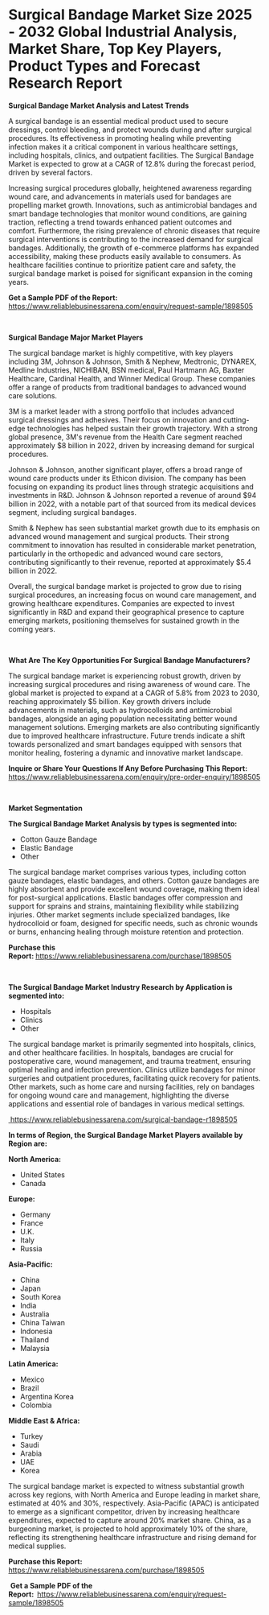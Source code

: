 <p><h1>Surgical Bandage Market Size 2025 - 2032 Global Industrial Analysis, Market Share, Top Key Players, Product Types and Forecast Research Report</h1></p><p><strong>Surgical Bandage Market Analysis and Latest Trends</strong></p>
<p><p>A surgical bandage is an essential medical product used to secure dressings, control bleeding, and protect wounds during and after surgical procedures. Its effectiveness in promoting healing while preventing infection makes it a critical component in various healthcare settings, including hospitals, clinics, and outpatient facilities. The Surgical Bandage Market is expected to grow at a CAGR of 12.8% during the forecast period, driven by several factors. </p><p>Increasing surgical procedures globally, heightened awareness regarding wound care, and advancements in materials used for bandages are propelling market growth. Innovations, such as antimicrobial bandages and smart bandage technologies that monitor wound conditions, are gaining traction, reflecting a trend towards enhanced patient outcomes and comfort. Furthermore, the rising prevalence of chronic diseases that require surgical interventions is contributing to the increased demand for surgical bandages. Additionally, the growth of e-commerce platforms has expanded accessibility, making these products easily available to consumers. As healthcare facilities continue to prioritize patient care and safety, the surgical bandage market is poised for significant expansion in the coming years.</p></p>
<p><strong>Get a Sample PDF of the Report:&nbsp;</strong> <a href="https://www.reliablebusinessarena.com/enquiry/request-sample/1898505?utm_campaign=3737&utm_medium=2&utm_source=Github&utm_content=ia&utm_term=19042025&utm_id=surgical-bandage">https://www.reliablebusinessarena.com/enquiry/request-sample/1898505</a></p>
<p>&nbsp;</p>
<p><strong>Surgical Bandage Major Market Players</strong></p>
<p><p>The surgical bandage market is highly competitive, with key players including 3M, Johnson & Johnson, Smith & Nephew, Medtronic, DYNAREX, Medline Industries, NICHIBAN, BSN medical, Paul Hartmann AG, Baxter Healthcare, Cardinal Health, and Winner Medical Group. These companies offer a range of products from traditional bandages to advanced wound care solutions.</p><p>3M is a market leader with a strong portfolio that includes advanced surgical dressings and adhesives. Their focus on innovation and cutting-edge technologies has helped sustain their growth trajectory. With a strong global presence, 3M's revenue from the Health Care segment reached approximately $8 billion in 2022, driven by increasing demand for surgical procedures.</p><p>Johnson & Johnson, another significant player, offers a broad range of wound care products under its Ethicon division. The company has been focusing on expanding its product lines through strategic acquisitions and investments in R&D. Johnson & Johnson reported a revenue of around $94 billion in 2022, with a notable part of that sourced from its medical devices segment, including surgical bandages.</p><p>Smith & Nephew has seen substantial market growth due to its emphasis on advanced wound management and surgical products. Their strong commitment to innovation has resulted in considerable market penetration, particularly in the orthopedic and advanced wound care sectors, contributing significantly to their revenue, reported at approximately $5.4 billion in 2022.</p><p>Overall, the surgical bandage market is projected to grow due to rising surgical procedures, an increasing focus on wound care management, and growing healthcare expenditures. Companies are expected to invest significantly in R&D and expand their geographical presence to capture emerging markets, positioning themselves for sustained growth in the coming years.</p></p>
<p>&nbsp;</p>
<p><strong>What Are The Key Opportunities For Surgical Bandage Manufacturers?</strong></p>
<p><p>The surgical bandage market is experiencing robust growth, driven by increasing surgical procedures and rising awareness of wound care. The global market is projected to expand at a CAGR of 5.8% from 2023 to 2030, reaching approximately $5 billion. Key growth drivers include advancements in materials, such as hydrocolloids and antimicrobial bandages, alongside an aging population necessitating better wound management solutions. Emerging markets are also contributing significantly due to improved healthcare infrastructure. Future trends indicate a shift towards personalized and smart bandages equipped with sensors that monitor healing, fostering a dynamic and innovative market landscape.</p></p>
<p><strong>Inquire or Share Your Questions If Any Before Purchasing This Report:</strong> <a href="https://www.reliablebusinessarena.com/enquiry/pre-order-enquiry/1898505?utm_campaign=3737&utm_medium=2&utm_source=Github&utm_content=ia&utm_term=19042025&utm_id=surgical-bandage">https://www.reliablebusinessarena.com/enquiry/pre-order-enquiry/1898505</a></p>
<p>&nbsp;</p>
<p><strong>Market Segmentation</strong></p>
<p><strong>The Surgical Bandage Market Analysis by types is segmented into:</strong></p>
<p><ul><li>Cotton Gauze Bandage</li><li>Elastic Bandage</li><li>Other</li></ul></p>
<p><p>The surgical bandage market comprises various types, including cotton gauze bandages, elastic bandages, and others. Cotton gauze bandages are highly absorbent and provide excellent wound coverage, making them ideal for post-surgical applications. Elastic bandages offer compression and support for sprains and strains, maintaining flexibility while stabilizing injuries. Other market segments include specialized bandages, like hydrocolloid or foam, designed for specific needs, such as chronic wounds or burns, enhancing healing through moisture retention and protection.</p></p>
<p><strong>Purchase this Report:&nbsp;</strong><a href="https://www.reliablebusinessarena.com/purchase/1898505?utm_campaign=3737&utm_medium=2&utm_source=Github&utm_content=ia&utm_term=19042025&utm_id=surgical-bandage">https://www.reliablebusinessarena.com/purchase/1898505</a></p>
<p>&nbsp;</p>
<p><strong>The Surgical Bandage Market Industry Research by Application is segmented into:</strong></p>
<p><ul><li>Hospitals</li><li>Clinics</li><li>Other</li></ul></p>
<p><p>The surgical bandage market is primarily segmented into hospitals, clinics, and other healthcare facilities. In hospitals, bandages are crucial for postoperative care, wound management, and trauma treatment, ensuring optimal healing and infection prevention. Clinics utilize bandages for minor surgeries and outpatient procedures, facilitating quick recovery for patients. Other markets, such as home care and nursing facilities, rely on bandages for ongoing wound care and management, highlighting the diverse applications and essential role of bandages in various medical settings.</p></p>
<p><a href="https://www.reliablebusinessarena.com/surgical-bandage-r1898505?utm_campaign=3737&utm_medium=2&utm_source=Github&utm_content=ia&utm_term=19042025&utm_id=surgical-bandage">&nbsp;https://www.reliablebusinessarena.com/surgical-bandage-r1898505</a></p>
<p><strong>In terms of Region, the Surgical Bandage Market Players available by Region are:</strong></p>
<p>
    <p> <strong> North America: </strong>
        <ul>
            <li>United States</li>
            <li>Canada</li>
        </ul>
        </p> 
    <p> <strong> Europe: </strong>
        <ul>
            <li>Germany</li>
            <li>France</li>
            <li>U.K.</li>
            <li>Italy</li>
            <li>Russia</li>
        </ul>
        </p> 
    <p> <strong> Asia-Pacific: </strong>
        <ul>
            <li>China</li>
            <li>Japan</li>
            <li>South Korea</li>
            <li>India</li>
            <li>Australia</li>
            <li>China Taiwan</li>
            <li>Indonesia</li>
            <li>Thailand</li>
            <li>Malaysia</li>
        </ul>
        </p> 
    <p> <strong> Latin America: </strong>
        <ul>
            <li>Mexico</li>
            <li>Brazil</li>
            <li>Argentina Korea</li>
            <li>Colombia</li>
        </ul>
        </p> 
    <p> <strong> Middle East & Africa: </strong>
        <ul>
            <li>Turkey</li>
            <li>Saudi</li>
            <li>Arabia</li>
            <li>UAE</li>
            <li>Korea</li>
        </ul>
    </p>
    </p>
<p><p>The surgical bandage market is expected to witness substantial growth across key regions, with North America and Europe leading in market share, estimated at 40% and 30%, respectively. Asia-Pacific (APAC) is anticipated to emerge as a significant competitor, driven by increasing healthcare expenditures, expected to capture around 20% market share. China, as a burgeoning market, is projected to hold approximately 10% of the share, reflecting its strengthening healthcare infrastructure and rising demand for medical supplies.</p></p>
<p><strong>Purchase this Report: </strong><a href="https://www.reliablebusinessarena.com/purchase/1898505?utm_campaign=3737&utm_medium=2&utm_source=Github&utm_content=ia&utm_term=19042025&utm_id=surgical-bandage">https://www.reliablebusinessarena.com/purchase/1898505</a></p>
<p>&nbsp;<strong>Get a Sample PDF of the Report:&nbsp;&nbsp;</strong><a href="https://www.reliablebusinessarena.com/enquiry/request-sample/1898505?utm_campaign=3737&utm_medium=2&utm_source=Github&utm_content=ia&utm_term=19042025&utm_id=surgical-bandage">https://www.reliablebusinessarena.com/enquiry/request-sample/1898505</a></p>
<p><strong></strong></p>
<p><p></p><p></p><p></p></p>